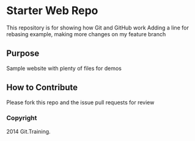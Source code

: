 # Starter Web Repo

This repository is for showing how Git and GitHub work
Adding a line for rebasing example, making more changes on my feature branch
## Purpose

Sample website with plenty of files for demos

## How to Contribute

Please fork this repo and the issue pull requests for review

### Copyright

2014 Git.Training.
